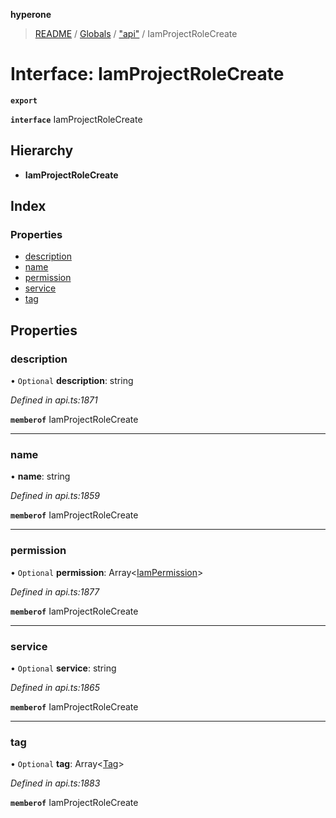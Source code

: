 **hyperone**

> [README](../README.md) / [Globals](../globals.md) / ["api"](../modules/_api_.md) / IamProjectRoleCreate

# Interface: IamProjectRoleCreate

**`export`** 

**`interface`** IamProjectRoleCreate

## Hierarchy

* **IamProjectRoleCreate**

## Index

### Properties

* [description](_api_.iamprojectrolecreate.md#description)
* [name](_api_.iamprojectrolecreate.md#name)
* [permission](_api_.iamprojectrolecreate.md#permission)
* [service](_api_.iamprojectrolecreate.md#service)
* [tag](_api_.iamprojectrolecreate.md#tag)

## Properties

### description

• `Optional` **description**: string

*Defined in api.ts:1871*

**`memberof`** IamProjectRoleCreate

___

### name

•  **name**: string

*Defined in api.ts:1859*

**`memberof`** IamProjectRoleCreate

___

### permission

• `Optional` **permission**: Array\<[IamPermission](_api_.iampermission.md)>

*Defined in api.ts:1877*

**`memberof`** IamProjectRoleCreate

___

### service

• `Optional` **service**: string

*Defined in api.ts:1865*

**`memberof`** IamProjectRoleCreate

___

### tag

• `Optional` **tag**: Array\<[Tag](_api_.tag.md)>

*Defined in api.ts:1883*

**`memberof`** IamProjectRoleCreate
